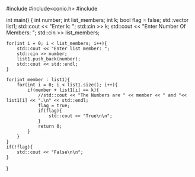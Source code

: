 #include<iostream>
#include<conio.h>
#include<vector>

int main()
{
    int number;
    int list_members;
    int k;
    bool flag = false;
    std::vector <int> list1;
    std::cout << "Enter k: ";
    std::cin >> k;
    std::cout << "Enter Number Of Members: ";
    std::cin >> list_members;

    for(int i = 0; i < list_members; i++){
        std::cout << "Enter list member: ";
        std::cin >> number;
        list1.push_back(number);
        std::cout << std::endl;
    }

    for(int member : list1){
        for(int i = 0; i < list1.size(); i++){
            if(member + list1[i] == k){
                //std::cout << "The Numbers are " << member << " and "<< list1[i] << ".\n" << std::endl;
                flag = true;
                if(flag){
                    std::cout << "True\n\n";
                }
                return 0;
            }
        }
    }
    if(!flag){
        std::cout << "False\n\n";
    }
}

